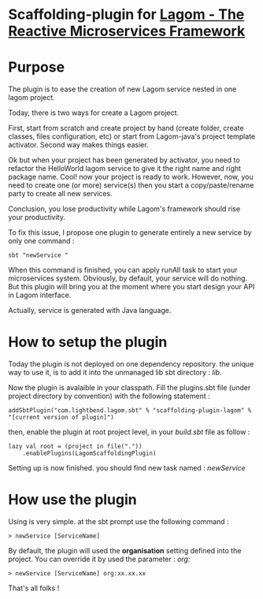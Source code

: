 # Scaffolding-plugin for [Lagom - The Reactive Microservices Framework](http://www.lagomframework.com/)

# Purpose
The plugin is to ease the creation of new Lagom service nested in one lagom project.

Today, there is two ways for create a Lagom project.

First, start from scratch and create project by hand (create folder, create classes, files configuration, etc) or start from Lagom-java's project template activator. Second way makes things easier.

Ok but when your project has been generated by activator, you need to refactor the HelloWorld lagom service to give it the right name and right package name. Cool! now your project is ready to work. However, now, you need to create one (or more) service(s) then you start a copy/paste/rename party to create all new services.

Conclusion, you lose productivity while Lagom's framework should rise your productivity.

To fix this issue, I propose one plugin to generate entirely a new service by only one command :

```
sbt "newService "
```
When this command is finished, you can apply runAll task to start your microservices system. Obviously, by default, your service will do nothing. But this plugin will bring you at the moment where you start design your API in Lagom interface.

Actually, service is generated with Java language. 

# How to setup the plugin

Today the plugin is not deployed on one dependency repository. the unique way to use it, is to add it into the unmanaged lib sbt directory : *lib*.

Now the plugin is avalaible in your classpath.
Fill the plugins.sbt file (under project directory by convention) with the following statement :
```
addSbtPlugin("com.lightbend.lagom.sbt" % "scaffolding-plugin-lagom" % "[current version of plugin]")
```

then, enable the plugin at root project level, in your *build.sbt* file as follow :

```
lazy val root = (project in file("."))
    .enablePlugins(LagomScaffoldingPlugin)
```

Setting up is now finished. you should find new task named : *newService*

# How use the plugin

Using is very simple. at the sbt prompt use the following command :
```
> newService [ServiceName]
```

By default, the plugin will used the **organisation** setting  defined into the project. You can override it by used the parameter : *org:*
```
> newService [ServiceName] org:xx.xx.xx
```

That's all folks !
